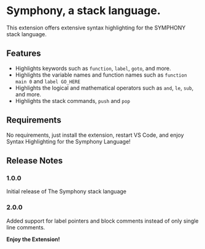# Symphony, a stack language.

This extension offers extensive syntax highlighting for the SYMPHONY stack language.

## Features

- Highlights keywords such as `function`, `label`, `goto`, and more.
- Highlights the variable names and function names such as `function main 0` and `label GO_HERE`
- Highlights the logical and mathematical operators such as `and`, `le`, `sub`, and more.
- Highlights the stack commands, `push` and `pop` 

## Requirements

No requirements, just install the extension, restart VS Code, and enjoy Syntax Highlighting for the Symphony Language!

## Release Notes

### 1.0.0

Initial release of The Symphony stack language

### 2.0.0

Added support for label pointers and block comments instead of only single line comments.

**Enjoy the Extension!**
